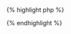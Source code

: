 {% highlight php %}
<?php
$max = 100;
$values = array();
$num1 = 0;
$num2 = 0;
$newNum = 1;
while($num2 <= $max) {
    $num1 = $num2;
    $num2 = $newNum;
    $newNum = $num1 + $num2;
    array_push($values, num2);
}
echo "MAGICALSTDOUTSEPARATOR".json_encode($values)."MAGICALSTDOUTSEPARATOR";
?>
{% endhighlight %}
